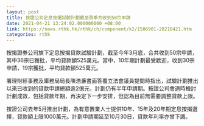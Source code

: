 ```yaml
---
layout: post
title: 按證公司定息按揭試驗計劃截至首季共收到50宗申請
date: 2021-04-21 13:24:02.000000000 +08:00
link: https://news.rthk.hk/rthk/ch/component/k2/1586901-20210421.htm
categories: rthk
---
```


按揭證券公司旗下定息按揭貸款試驗計劃，截至今年3月底，合共收到50宗申請，其中36宗已獲批，平均貸款額525萬元。當中，10年期計劃最受歡迎，收到30宗申請，19宗獲批，平均貸款額525萬元。

署理財經事務及庫務局局長陳浩濂書面答覆立法會議員提問時指出，試驗計劃推出以來已收到的貸款申請總額逾2億元，計劃仍有半年申請期。按證公司會適時檢討計劃成效，包括貸款年期，再決定下一步安排，但認為目前無需要調整貸款上限。

按證公司去年5月推出計劃，為有意置業人士提供10年、15年及20年期定息按揭選擇，貸款額上限1000萬元。計劃申請期延至10月30日，貸款年利率亦曾下調。
